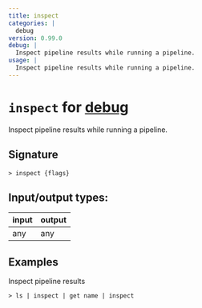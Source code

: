 ```yaml
---
title: inspect
categories: |
  debug
version: 0.99.0
debug: |
  Inspect pipeline results while running a pipeline.
usage: |
  Inspect pipeline results while running a pipeline.
---
```

<!-- This file is automatically generated. Please edit the command in https://github.com/nushell/nushell instead. -->

# `inspect` for [debug](/commands/categories/debug.md)

<div class='command-title'>Inspect pipeline results while running a pipeline.</div>

## Signature

```> inspect {flags} ```


## Input/output types:

| input | output |
| ----- | ------ |
| any   | any    |

## Examples

Inspect pipeline results
```nu
> ls | inspect | get name | inspect

```
